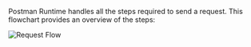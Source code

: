 Postman Runtime handles all the steps required to send a request. This flowchart
provides an overview of the steps:

![Request Flow](request-flow.png)
